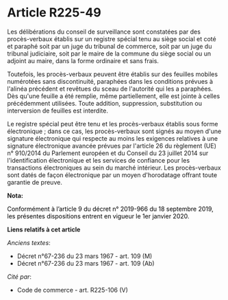 # Article R225-49

Les délibérations du conseil de surveillance sont constatées par des procès-verbaux établis sur un registre spécial tenu au
siège social et coté et paraphé soit par un juge du tribunal de commerce, soit par un juge du tribunal judiciaire, soit par
le maire de la commune du siège social ou un adjoint au maire, dans la forme ordinaire et sans frais.

Toutefois, les procès-verbaux peuvent être établis sur des feuilles mobiles numérotées sans discontinuité, paraphées dans les
conditions prévues à l'alinéa précédent et revêtues du sceau de l'autorité qui les a paraphées. Dès qu'une feuille a été
remplie, même partiellement, elle est jointe à celles précédemment utilisées. Toute addition, suppression, substitution ou
interversion de feuilles est interdite.

Le registre spécial peut être tenu et les procès-verbaux établis sous forme électronique ; dans ce cas, les procès-verbaux
sont signés au moyen d'une signature électronique qui respecte au moins les exigences relatives à une signature électronique
avancée prévues par l'article 26 du règlement (UE) n° 910/2014 du Parlement européen et du Conseil du 23 juillet 2014 sur
l'identification électronique et les services de confiance pour les transactions électroniques au sein du marché intérieur.
Les procès-verbaux sont datés de façon électronique par un moyen d'horodatage offrant toute garantie de preuve.

**Nota:**

<font color="black">Conformément à l’article 9 du décret n° 2019-966 du 18 septembre 2019, les présentes dispositions entrent
en vigueur le 1er janvier 2020.</font>

**Liens relatifs à cet article**

_Anciens textes_:

  - Décret n°67-236 du 23 mars 1967 - art. 109 (M)
  - Décret n°67-236 du 23 mars 1967 - art. 109 (Ab)

_Cité par_:

  - Code de commerce - art. R225-106 (V)
